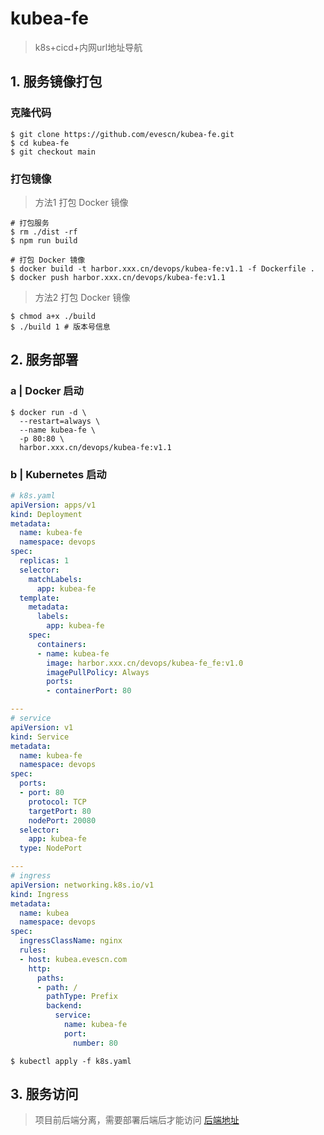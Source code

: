# kubea-fe

> k8s+cicd+内网url地址导航

## 1. 服务镜像打包

### 克隆代码

```shell
$ git clone https://github.com/evescn/kubea-fe.git
$ cd kubea-fe
$ git checkout main
```

### 打包镜像

> 方法1 打包 Docker 镜像

```shell
# 打包服务
$ rm ./dist -rf
$ npm run build

# 打包 Docker 镜像
$ docker build -t harbor.xxx.cn/devops/kubea-fe:v1.1 -f Dockerfile .
$ docker push harbor.xxx.cn/devops/kubea-fe:v1.1
```

> 方法2 打包 Docker 镜像

```shell
$ chmod a+x ./build
$ ./build 1 # 版本号信息
```

## 2. 服务部署

### a | Docker 启动

```shell
$ docker run -d \
  --restart=always \
  --name kubea-fe \
  -p 80:80 \
  harbor.xxx.cn/devops/kubea-fe:v1.1
```

### b | Kubernetes 启动

```yaml
# k8s.yaml
apiVersion: apps/v1
kind: Deployment
metadata:
  name: kubea-fe
  namespace: devops
spec:
  replicas: 1
  selector:
    matchLabels:
      app: kubea-fe
  template:
    metadata:
      labels:
        app: kubea-fe
    spec:
      containers:
      - name: kubea-fe
        image: harbor.xxx.cn/devops/kubea-fe_fe:v1.0
        imagePullPolicy: Always
        ports:
        - containerPort: 80

---
# service
apiVersion: v1
kind: Service
metadata:
  name: kubea-fe
  namespace: devops
spec:
  ports:
  - port: 80
    protocol: TCP
    targetPort: 80
    nodePort: 20080
  selector:
    app: kubea-fe
  type: NodePort

---
# ingress
apiVersion: networking.k8s.io/v1
kind: Ingress
metadata:
  name: kubea
  namespace: devops
spec:
  ingressClassName: nginx
  rules:
  - host: kubea.evescn.com
    http:
      paths:
      - path: /
        pathType: Prefix
        backend:
          service:
            name: kubea-fe
            port:
              number: 80
```

```shell
$ kubectl apply -f k8s.yaml
```

## 3. 服务访问

> 项目前后端分离，需要部署后端后才能访问
> [后端地址](https://github.com/evescn/kubea-demo)
